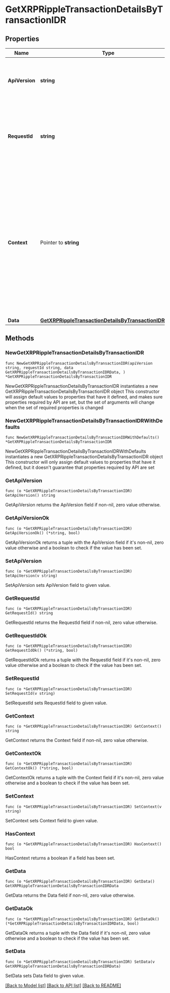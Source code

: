 # GetXRPRippleTransactionDetailsByTransactionIDR

## Properties

Name | Type | Description | Notes
------------ | ------------- | ------------- | -------------
**ApiVersion** | **string** | Specifies the version of the API that incorporates this endpoint. | 
**RequestId** | **string** | Defines the ID of the request. The &#x60;requestId&#x60; is generated by Crypto APIs and it&#39;s unique for every request. | 
**Context** | Pointer to **string** | In batch situations the user can use the context to correlate responses with requests. This property is present regardless of whether the response was successful or returned as an error. &#x60;context&#x60; is specified by the user. | [optional] 
**Data** | [**GetXRPRippleTransactionDetailsByTransactionIDRData**](GetXRPRippleTransactionDetailsByTransactionIDRData.md) |  | 

## Methods

### NewGetXRPRippleTransactionDetailsByTransactionIDR

`func NewGetXRPRippleTransactionDetailsByTransactionIDR(apiVersion string, requestId string, data GetXRPRippleTransactionDetailsByTransactionIDRData, ) *GetXRPRippleTransactionDetailsByTransactionIDR`

NewGetXRPRippleTransactionDetailsByTransactionIDR instantiates a new GetXRPRippleTransactionDetailsByTransactionIDR object
This constructor will assign default values to properties that have it defined,
and makes sure properties required by API are set, but the set of arguments
will change when the set of required properties is changed

### NewGetXRPRippleTransactionDetailsByTransactionIDRWithDefaults

`func NewGetXRPRippleTransactionDetailsByTransactionIDRWithDefaults() *GetXRPRippleTransactionDetailsByTransactionIDR`

NewGetXRPRippleTransactionDetailsByTransactionIDRWithDefaults instantiates a new GetXRPRippleTransactionDetailsByTransactionIDR object
This constructor will only assign default values to properties that have it defined,
but it doesn't guarantee that properties required by API are set

### GetApiVersion

`func (o *GetXRPRippleTransactionDetailsByTransactionIDR) GetApiVersion() string`

GetApiVersion returns the ApiVersion field if non-nil, zero value otherwise.

### GetApiVersionOk

`func (o *GetXRPRippleTransactionDetailsByTransactionIDR) GetApiVersionOk() (*string, bool)`

GetApiVersionOk returns a tuple with the ApiVersion field if it's non-nil, zero value otherwise
and a boolean to check if the value has been set.

### SetApiVersion

`func (o *GetXRPRippleTransactionDetailsByTransactionIDR) SetApiVersion(v string)`

SetApiVersion sets ApiVersion field to given value.


### GetRequestId

`func (o *GetXRPRippleTransactionDetailsByTransactionIDR) GetRequestId() string`

GetRequestId returns the RequestId field if non-nil, zero value otherwise.

### GetRequestIdOk

`func (o *GetXRPRippleTransactionDetailsByTransactionIDR) GetRequestIdOk() (*string, bool)`

GetRequestIdOk returns a tuple with the RequestId field if it's non-nil, zero value otherwise
and a boolean to check if the value has been set.

### SetRequestId

`func (o *GetXRPRippleTransactionDetailsByTransactionIDR) SetRequestId(v string)`

SetRequestId sets RequestId field to given value.


### GetContext

`func (o *GetXRPRippleTransactionDetailsByTransactionIDR) GetContext() string`

GetContext returns the Context field if non-nil, zero value otherwise.

### GetContextOk

`func (o *GetXRPRippleTransactionDetailsByTransactionIDR) GetContextOk() (*string, bool)`

GetContextOk returns a tuple with the Context field if it's non-nil, zero value otherwise
and a boolean to check if the value has been set.

### SetContext

`func (o *GetXRPRippleTransactionDetailsByTransactionIDR) SetContext(v string)`

SetContext sets Context field to given value.

### HasContext

`func (o *GetXRPRippleTransactionDetailsByTransactionIDR) HasContext() bool`

HasContext returns a boolean if a field has been set.

### GetData

`func (o *GetXRPRippleTransactionDetailsByTransactionIDR) GetData() GetXRPRippleTransactionDetailsByTransactionIDRData`

GetData returns the Data field if non-nil, zero value otherwise.

### GetDataOk

`func (o *GetXRPRippleTransactionDetailsByTransactionIDR) GetDataOk() (*GetXRPRippleTransactionDetailsByTransactionIDRData, bool)`

GetDataOk returns a tuple with the Data field if it's non-nil, zero value otherwise
and a boolean to check if the value has been set.

### SetData

`func (o *GetXRPRippleTransactionDetailsByTransactionIDR) SetData(v GetXRPRippleTransactionDetailsByTransactionIDRData)`

SetData sets Data field to given value.



[[Back to Model list]](../README.md#documentation-for-models) [[Back to API list]](../README.md#documentation-for-api-endpoints) [[Back to README]](../README.md)


